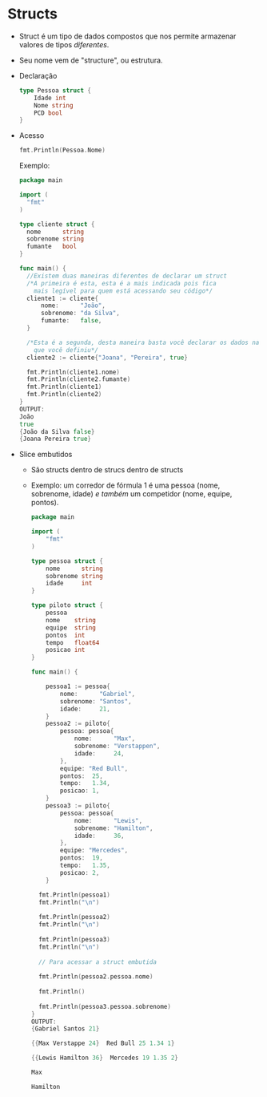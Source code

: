 # Structs

- Struct é um tipo de dados compostos que nos permite armazenar valores de tipos _diferentes_.

- Seu nome vem de "structure", ou estrutura.

- Declaração

  ````GO
  type Pessoa struct {
      Idade int
      Nome string
      PCD bool    
  }
  ````

- Acesso

  ```GO
  fmt.Println(Pessoa.Nome)
  ```

  Exemplo: 

  ````GO
  package main
  
  import (
  	"fmt"
  )
  
  type cliente struct {
  	nome      string
  	sobrenome string
  	fumante   bool
  }
  
  func main() {
  	//Existem duas maneiras diferentes de declarar um struct
  	/*A primeira é esta, esta é a mais indicada pois fica
  	  mais legível para quem está acessando seu código*/
  	cliente1 := cliente{
  		nome:      "João",
  		sobrenome: "da Silva",
  		fumante:   false,
  	}
  
  	/*Esta é a segunda, desta maneira basta você declarar os dados na ordem
  	  que você definiu*/
  	cliente2 := cliente{"Joana", "Pereira", true}
  
  	fmt.Println(cliente1.nome)
  	fmt.Println(cliente2.fumante)
  	fmt.Println(cliente1)
  	fmt.Println(cliente2)
  }
  OUTPUT:
  João
  true
  {João da Silva false}
  {Joana Pereira true}
  ````

- Slice embutidos

  - São structs dentro de strucs dentro de structs

  - Exemplo: um corredor de fórmula 1 é uma pessoa (nome, sobrenome, idade) *e também* um competidor (nome, equipe, pontos).

    ```GO
    package main
    
    import (
    	"fmt"
    )
    
    type pessoa struct {
    	nome      string
    	sobrenome string
    	idade     int
    }
    
    type piloto struct {
    	pessoa
    	nome    string
    	equipe  string
    	pontos  int
    	tempo   float64
    	posicao int
    }
    
    func main() {
    
    	pessoa1 := pessoa{
    		nome:      "Gabriel",
    		sobrenome: "Santos",
    		idade:     21,
    	}
    	pessoa2 := piloto{
    		pessoa: pessoa{
    			nome:      "Max",
    			sobrenome: "Verstappen",
    			idade:     24,
    		},
    		equipe: "Red Bull",
    		pontos:  25,
    		tempo:   1.34,
    		posicao: 1,
    	}
    	pessoa3 := piloto{
    		pessoa: pessoa{
    			nome:      "Lewis",
    			sobrenome: "Hamilton",
    			idade:     36,
    		},
    		equipe: "Mercedes",
    		pontos:  19,
    		tempo:   1.35,
    		posicao: 2,
    	}
    
      fmt.Println(pessoa1)
      fmt.Println("\n")
      
      fmt.Println(pessoa2)
      fmt.Println("\n")
      
      fmt.Println(pessoa3)
      fmt.Println("\n")
      
      // Para acessar a struct embutida
      
      fmt.Println(pessoa2.pessoa.nome)
      
      fmt.Println()
      
      fmt.Println(pessoa3.pessoa.sobrenome)
    }
    OUTPUT:
    {Gabriel Santos 21}
    
    {{Max Verstappe 24}  Red Bull 25 1.34 1}
    
    {{Lewis Hamilton 36}  Mercedes 19 1.35 2}
    
    Max
    
    Hamilton
    ```

    